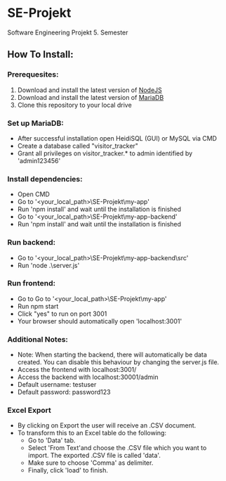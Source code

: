 # SE-Projekt
Software Engineering Projekt 5. Semester 

## How To Install:

### Prerequesites:

1. Download and install the latest version of [NodeJS](https://nodejs.org/en/download/)
2. Download and install the latest version of [MariaDB](https://downloads.mariadb.org/)
3. Clone this repository to your local drive

### Set up MariaDB:

- After successful installation open HeidiSQL (GUI) or MySQL via CMD
- Create a database called "visitor_tracker"
- Grant all privileges on visitor_tracker.* to admin identified by 'admin123456'

### Install dependencies:

- Open CMD
- Go to '<your_local_path>\SE-Projekt\my-app'
- Run 'npm install' and wait until the installation is finished
- Go to '<your_local_path>\SE-Projekt\my-app-backend\'
- Run 'npm install' and wait until the installation is finished

### Run backend:

- Go to '<your_local_path>\SE-Projekt\my-app-backend\src'
- Run 'node .\server.js'

### Run frontend:

- Go to Go to '<your_local_path>\SE-Projekt\my-app\'
- Run npm start
- Click "yes" to run on port 3001
- Your browser should automatically open 'localhost:3001'

### Additional Notes:

- Note: When starting the backend, there will automatically be data created. You can disable this behaviour by changing the server.js file.
- Access the frontend with localhost:3001/
- Access the backend with localhost:30001/admin
- Default username: testuser
- Default password: password123

### Excel Export 
 - By clicking on Export the user will receive an .CSV document. 
 - To transform this to an Excel table do the following: 
    - Go to 'Data' tab.
    -  Select 'From Text'and choose the .CSV file which you want to import. The exported .CSV file is called 'data'.
    - Make sure to choose 'Comma' as delimiter. 
    - Finally, click 'load' to finish. 
 

